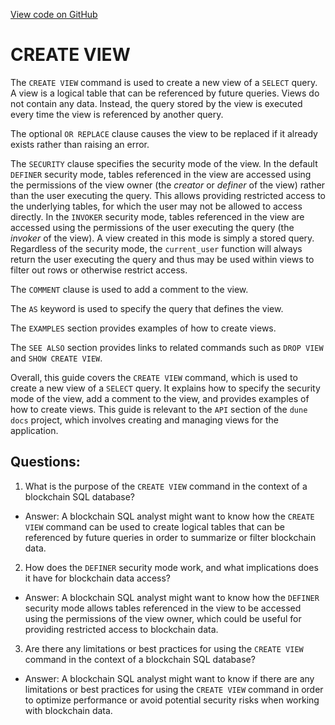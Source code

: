 [View code on GitHub](https://dune.com/docs/query/DuneSQL-reference/SQL-statement-syntax/create-view.md)

# CREATE VIEW

The `CREATE VIEW` command is used to create a new view of a `SELECT` query. A view is a logical table that can be referenced by future queries. Views do not contain any data. Instead, the query stored by the view is executed every time the view is referenced by another query. 

The optional `OR REPLACE` clause causes the view to be replaced if it already exists rather than raising an error. 

The `SECURITY` clause specifies the security mode of the view. In the default `DEFINER` security mode, tables referenced in the view are accessed using the permissions of the view owner (the *creator* or *definer* of the view) rather than the user executing the query. This allows providing restricted access to the underlying tables, for which the user may not be allowed to access directly. In the `INVOKER` security mode, tables referenced in the view are accessed using the permissions of the user executing the query (the *invoker* of the view). A view created in this mode is simply a stored query. Regardless of the security mode, the `current_user` function will always return the user executing the query and thus may be used within views to filter out rows or otherwise restrict access.

The `COMMENT` clause is used to add a comment to the view. 

The `AS` keyword is used to specify the query that defines the view. 

The `EXAMPLES` section provides examples of how to create views. 

The `SEE ALSO` section provides links to related commands such as `DROP VIEW` and `SHOW CREATE VIEW`. 

Overall, this guide covers the `CREATE VIEW` command, which is used to create a new view of a `SELECT` query. It explains how to specify the security mode of the view, add a comment to the view, and provides examples of how to create views. This guide is relevant to the `API` section of the `dune docs` project, which involves creating and managing views for the application.
## Questions: 
 1. What is the purpose of the `CREATE VIEW` command in the context of a blockchain SQL database?
- Answer: A blockchain SQL analyst might want to know how the `CREATE VIEW` command can be used to create logical tables that can be referenced by future queries in order to summarize or filter blockchain data.

2. How does the `DEFINER` security mode work, and what implications does it have for blockchain data access?
- Answer: A blockchain SQL analyst might want to know how the `DEFINER` security mode allows tables referenced in the view to be accessed using the permissions of the view owner, which could be useful for providing restricted access to blockchain data.

3. Are there any limitations or best practices for using the `CREATE VIEW` command in the context of a blockchain SQL database?
- Answer: A blockchain SQL analyst might want to know if there are any limitations or best practices for using the `CREATE VIEW` command in order to optimize performance or avoid potential security risks when working with blockchain data.